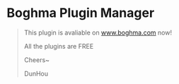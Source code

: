 # Boghma Plugin Manager

> This plugin is avaliable on www.boghma.com now!
>
> All the plugins are FREE
>
> Cheers~
> 
> DunHou

